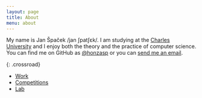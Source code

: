 ```yaml
---
layout: page
title: About
menu: about
---
```


My name is Jan Špaček /jan ʃpatʃɛk/. I am studying at the [Charles
University](http://www.mff.cuni.cz) and I enjoy both the theory and the practice
of computer science. You can find me on GitHub as
[@honzasp](https://github.com/honzasp) or you can [send me an
email](mailto:patek.mail@gmail.com).

{: .crossroad}
- [Work](/about/work.html)
- [Competitions](/about/competitions.html)
- [Lab](/lab)
